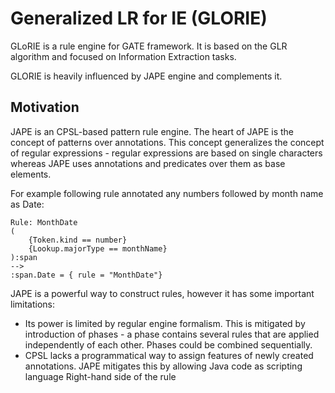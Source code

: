 # Generalized LR for IE (GLORIE)
GLoRIE is a rule engine for GATE framework. It is based on the GLR algorithm and focused 
on Information Extraction tasks.

GLORIE is heavily influenced by JAPE engine and complements it.

## Motivation
JAPE is an CPSL-based pattern rule engine. The heart of JAPE is the concept of patterns
over annotations. This concept generalizes the concept of regular expressions - regular
expressions are based on single characters whereas JAPE uses annotations and predicates over them
as base elements.

For example following rule annotated any numbers followed by month name as Date:
```
Rule: MonthDate
(
	{Token.kind == number}
	{Lookup.majorType == monthName}
):span
-->
:span.Date = { rule = "MonthDate"}
```
 
JAPE is a powerful way to construct rules, however it has some important limitations:
* Its power is limited by regular engine formalism. This is mitigated by introduction of 
  phases - a phase contains several rules that are applied independently of each other. Phases
  could be combined sequentially. 
* CPSL lacks a programmatical way to assign features of newly created annotations. JAPE mitigates
  this by allowing Java code as scripting language Right-hand side of the rule


 